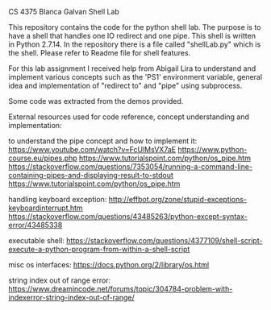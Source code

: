 CS 4375
Blanca Galvan
Shell Lab

This repository contains the code for the python shell lab. The
purpose is to have a shell that handles one IO redirect and one pipe.
This shell is written in Python 2.7.14.
In the repository there is a file called "shellLab.py" which is the shell.
Please refer to Readme file for shell features.

For this lab assignment I received help from Abigail Lira to understand 
and implement various concepts such as the 'PS1' environment variable, 
general idea and implementation of "redirect to" and "pipe" using subprocess.

Some code was extracted from the demos provided.

External resources used for code reference, concept understanding and implementation:

to understand the pipe concept and how to implement it:
https://www.youtube.com/watch?v=FcUlMsVX7aE
https://www.python-course.eu/pipes.php
https://www.tutorialspoint.com/python/os_pipe.htm
https://stackoverflow.com/questions/7353054/running-a-command-line-containing-pipes-and-displaying-result-to-stdout
https://www.tutorialspoint.com/python/os_pipe.htm

handling keyboard exception:
http://effbot.org/zone/stupid-exceptions-keyboardinterrupt.htm
https://stackoverflow.com/questions/43485263/python-except-syntax-error/43485338

executable shell:
https://stackoverflow.com/questions/4377109/shell-script-execute-a-python-program-from-within-a-shell-script

misc os interfaces:
https://docs.python.org/2/library/os.html

string index out of range error:
https://www.dreamincode.net/forums/topic/304784-problem-with-indexerror-string-index-out-of-range/